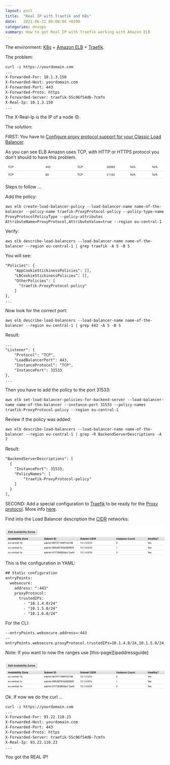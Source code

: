 ```yaml
---
layout: post
title:  "Real IP with Traefik and K8s"
date:   2021-06-21 00:00:00 +0200
categories: devops
summary: How to get Real IP with Traefik working with Amazon ELB
---
```


The environment: [K8s][k8s] + [Amazon ELB][amazon-elb] + [Traefik][traefik].

The problem:

```
curl -i https://yourdomain.com
...
X-Forwarded-For: 10.1.3.150
X-Forwarded-Host: yourdomain.com
X-Forwarded-Port: 443
X-Forwarded-Proto: https
X-Forwarded-Server: traefik-55c96f54d6-7cmfn
X-Real-Ip: 10.1.3.150
...
```

The X-Real-Ip is the IP of a node 😞.

The solution:

FIRST: You have to [Configure proxy protocol support for your Classic Load Balancer][configure-proxy-protocol-elb].

As you can see ELB Amazon uses TCP, with HTTP or HTTPS protocol you don't should to have this problem.

![tcp-elb-amazon]

Steps to follow ...

Add the policy:

```
aws elb create-load-balancer-policy --load-balancer-name name-of-the-balancer --policy-name traefik-ProxyProtocol-policy --policy-type-name ProxyProtocolPolicyType --policy-attributes AttributeName=ProxyProtocol,AttributeValue=true --region eu-central-1
```

Verify:

```
aws elb describe-load-balancers --load-balancer-name name-of-the-balancer --region eu-central-1 | grep traefik -A 5 -B 5 
```

You will see:

```
"Policies": {
    "AppCookieStickinessPolicies": [],
    "LBCookieStickinessPolicies": [],
    "OtherPolicies": [
      "traefik-ProxyProtocol-policy"
    ]
},
...
```

Now look for the correct port:

```
aws elb describe-load-balancers --load-balancer-name name-of-the-balancer --region eu-central-1 | grep 443 -A 5 -B 5 
```

Result:

```
...
"Listener": {
    "Protocol": "TCP",
    "LoadBalancerPort": 443,
    "InstanceProtocol": "TCP",
    "InstancePort": 31533
},
...
```

Then you have to add the policy to the port 31533:

```
aws elb set-load-balancer-policies-for-backend-server --load-balancer-name name-of-the-balancer --instance-port 31533 --policy-names traefik-ProxyProtocol-policy --region eu-central-1
```

Review if the policy was added:

```
aws elb describe-load-balancers --load-balancer-name name-of-the-balancer --region eu-central-1 | grep -R BackendServerDescriptions -A 7
```
Result:

```
"BackendServerDescriptions": [
  {
    "InstancePort": 31533,
    "PolicyNames": [
        "traefik-ProxyProtocol-policy"
    ]
  }
],
```

SECOND: Add a special configuration to [Traefik][traefik] to be ready for the [Proxy protocol][proxy-protocol]. More info [here][traefik-proxy-protocol].

Find into the Load Balancer description the [CIDR][CIDR] networks:

![subnet-cidr]

This is the configuration in YAML:

```
## Static configuration
entryPoints:
  websecure:
    address: ":443"
    proxyProtocol:
      trustedIPs:
        - "10.1.4.0/24"
        - "10.1.5.0/24"
        - "10.1.6.0/24"
```

For the CLI:

```
--entryPoints.websecure.address=:443
--entryPoints.websecure.proxyProtocol.trustedIPs=10.1.4.0/24,10.1.5.0/24,10.1.6.0/24
```

Note: if you want to now the ranges use [this-page][ipaddressguide]

![cdri-page]

Ok. If now we do the curl ...

```
curl -i https://yourdomain.com
...
X-Forwarded-For: 93.22.110.23
X-Forwarded-Host: yourdomain.com
X-Forwarded-Port: 443
X-Forwarded-Proto: https
X-Forwarded-Server: traefik-55c96f54d6-7cmfn
X-Real-Ip: 93.22.110.23
...
```

You got the REAL IP!

[k8s]: https://kubernetes.io
[amazon-elb]: https://aws.amazon.com/elasticloadbalancing/
[traefik]: https://doc.traefik.io/traefik/
[configure-proxy-protocol-elb]: https://docs.aws.amazon.com/es_es/elasticloadbalancing/latest/classic/enable-proxy-protocol.html
[CIDR]: https://en.wikipedia.org/wiki/Classless_Inter-Domain_Routing
[traefik-proxy-protocol]: https://doc.traefik.io/traefik/routing/entrypoints/
[proxy-protocol]: https://www.haproxy.org/download/2.0/doc/proxy-protocol.txt
[tcp-elb-amazon]: /attachments/tcp-elb-amazon.png "TCP ELB Amazon"
[subnet-cidr]: /attachments/subnet-cidr.png "Subnet CDIR"
[cdri-page]: /attachments/subnet-cidr.png "CDIR Page"
[this-page]: https://www.ipaddressguide.com/cidr
